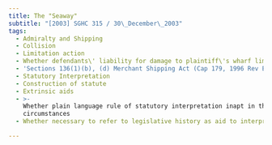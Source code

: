 ```yaml
---
title: The "Seaway"
subtitle: "[2003] SGHC 315 / 30\_December\_2003"
tags:
  - Admiralty and Shipping
  - Collision
  - Limitation action
  - Whether defendants\' liability for damage to plaintiff\'s wharf limited
  - 'Sections 136(1)(b), (d) Merchant Shipping Act (Cap 179, 1996 Rev Ed)'
  - Statutory Interpretation
  - Construction of statute
  - Extrinsic aids
  - >-
    Whether plain language rule of statutory interpretation inapt in the
    circumstances
  - Whether necessary to refer to legislative history as aid to interpretation

---
```


